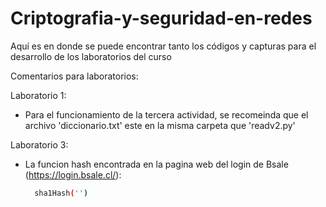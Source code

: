 # Criptografia-y-seguridad-en-redes
Aquí es en donde se puede encontrar tanto los códigos y capturas para el desarrollo de los laboratorios del curso

Comentarios para laboratorios:

Laboratorio 1:
  - Para el funcionamiento de la tercera actividad, se recomeinda que el archivo 'diccionario.txt' este en la misma carpeta que 'readv2.py'

Laboratorio 3:
  - La funcion hash encontrada en la pagina web del login de Bsale (https://login.bsale.cl/):
    ```bash
      sha1Hash('')
    ``` 
